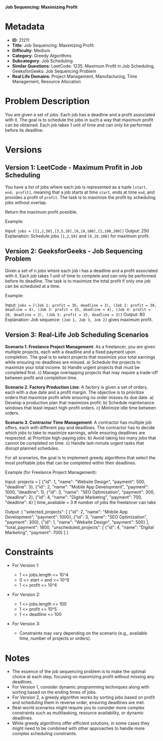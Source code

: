 **Job Sequencing: Maximizing Profit**

# Metadata

- **ID**: 21211
- **Title**: Job Sequencing: Maximizing Profit
- **Difficulty**: Medium
- **Category**: Greedy Algorithms
- **Subcategory**: Job Scheduling
- **Similar Questions**: LeetCode: 1235. Maximum Profit in Job Scheduling, GeeksforGeeks: Job Sequencing Problem
- **Real Life Domains**: Project Management, Manufacturing, Time Management, Resource Allocation

# Problem Description

You are given a set of jobs. Each job has a deadline and a profit associated with it. The goal is to schedule the jobs in such a way that maximum profit can be obtained. Each job takes 1 unit of time and can only be performed before its deadline.

# Versions

## Version 1: LeetCode - Maximum Profit in Job Scheduling

You have a list of jobs where each job is represented as a tuple `[start, end, profit]`, meaning that a job starts at time `start`, ends at time `end`, and provides a profit of `profit`. The task is to maximize the profit by scheduling jobs without overlap.

Return the maximum profit possible.

Example:

Input: `jobs = [[1,2,50],[3,5,20],[6,19,100],[2,100,200]]`
Output: 250
Explanation: Schedule jobs `[1,2,50]` and `[6,19,100]` for maximum profit.

## Version 2: GeeksforGeeks - Job Sequencing Problem

Given a set of n jobs where each job i has a deadline and a profit associated with it. Each job takes 1 unit of time to complete and can only be performed before its deadline. The task is to maximize the total profit if only one job can be scheduled at a time.

Example:

Input: `jobs = [(Job 1: profit = 35, deadline = 3), (Job 2: profit = 30, deadline = 4), (Job 3: profit = 25, deadline = 4), (Job 4: profit = 20, deadline = 2), (Job 5: profit = 15, deadline = 3)]`
Output: 80
Explanation: Job sequence: `[Job 1, Job 3, Job 2]` gives maximum profit.

## Version 3: Real-Life Job Scheduling Scenarios

**Scenario 1. Freelance Project Management**: As a freelancer, you are given multiple projects, each with a deadline and a fixed payment upon completion. The goal is to select projects that maximize your total earnings while ensuring no deadlines are missed.
   a) Schedule the projects to maximize your total income.
   b) Handle urgent projects that must be completed first.
   c) Manage overlapping projects that may require a trade-off between profit and completion time.

**Scenario 2. Factory Production Line**: A factory is given a set of orders, each with a due date and a profit margin. The objective is to prioritize orders that maximize profit while ensuring no order misses its due date.
   a) Develop a production plan that maximizes profit.
   b) Schedule maintenance windows that least impact high-profit orders.
   c) Minimize idle time between orders.

**Scenario 3. Contractor Time Management**: A contractor has multiple job offers, each with different pay and deadlines. The contractor has to decide which jobs to take to maximize earnings, while ensuring deadlines are respected.
   a) Prioritize high-paying jobs.
   b) Avoid taking too many jobs that cannot be completed on time.
   c) Handle last-minute urgent tasks that disrupt planned schedules.

For all scenarios, the goal is to implement greedy algorithms that select the most profitable jobs that can be completed within their deadlines.

Example (for Freelance Project Management):

Input:
projects = [
{"id": 1, "name": "Website Design", "payment": 500, "deadline": 3},
{"id": 2, "name": "Mobile App Development", "payment": 1000, "deadline": 1},
{"id": 3, "name": "SEO Optimization", "payment": 300, "deadline": 2},
{"id": 4, "name": "Digital Marketing", "payment": 700, "deadline": 4}
]
time_available = 3 # number of jobs the freelancer can take

Output:
{
"selected_projects": [
{"id": 2, "name": "Mobile App Development", "payment": 1000},
{"id": 3, "name": "SEO Optimization", "payment": 300},
{"id": 1, "name": "Website Design", "payment": 500}
],
"total_payment": 1800,
"unscheduled_projects": [
{"id": 4, "name": "Digital Marketing", "payment": 700}
]
}

# Constraints

- For Version 1:

  - 1 <= jobs.length <= 10^4
  - 0 <= start < end <= 10^9
  - 1 <= profit <= 10^4

- For Version 2:

  - 1 <= jobs.length <= 100
  - 1 <= profit <= 10^5
  - 1 <= deadline <= 100

- For Version 3:
  - Constraints may vary depending on the scenario (e.g., available time, number of projects or orders).

# Notes

- The essence of the job sequencing problem is to make the optimal choice at each step, focusing on maximizing profit without missing any deadlines.
- For Version 1, consider dynamic programming techniques along with sorting based on the ending times of jobs.
- For Version 2, a greedy algorithm works by sorting jobs based on profit and scheduling them in reverse order, ensuring deadlines are met.
- Real-world scenarios might require you to consider more complex constraints such as multitasking, resource availability, or dynamic deadlines.
- While greedy algorithms offer efficient solutions, in some cases they might need to be combined with other approaches to handle more complex scheduling constraints.
